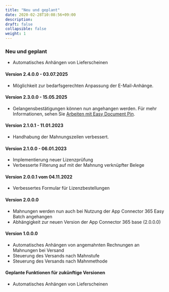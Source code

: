 ```yaml
---
title: "Neu und geplant"
date: 2020-02-28T10:08:56+09:00
description: 
draft: false
collapsible: false
weight: 1
---
```


### Neu und geplant
- Automatisches Anhängen von Lieferscheinen

#### Version 2.4.0.0 - 03.07.2025
- Möglichkeit zur bedarfsgerechten Anpassung der E-Mail-Anhänge.

#### Version 2.3.0.0 - 15.05.2025
- Gelangensbestätigungen können nun angehangen werden. Für mehr Informationen, sehen Sie [Arbeiten mit Easy Document Pin](de-de/apps/easy-document-pin/working-with-edp/).

#### Version 2.1.0.1 - 11.01.2023
- Handhabung der Mahnungszeilen verbessert.

#### Version 2.1.0.0 - 06.01.2023
- Implementierung neuer Lizenzprüfung
- Verbesserte Filterung auf mit der Mahnung verknüpfter Belege

#### Version 2.0.0.1 vom 04.11.2022
 - Verbessertes Formular für Lizenzbestellungen

#### Version 2.0.0.0
- Mahnungen werden nun auch bei Nutzung der App Connector 365 Easy Batch angehangen
- Abhängigkeit zur neuen Version der App Connector 365 base (2.0.0.0)

#### Version 1.0.0.0
- Automatisches Anhängen von angemahnten Rechnungen an Mahnungen bei Versand
- Steuerung des Versands nach Mahnstufe
- Steuerung des Versands nach Mahnmethode

#### Geplante Funktionen für zukünftige Versionen
- Automatisches Anhängen von Lieferscheinen